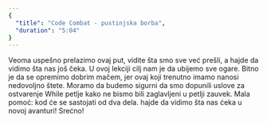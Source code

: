 ```yaml
---
{
  "title": "Code Combat - pustinjska borba",
  "duration": "5:04"
}
---
```


Veoma uspešno prelazimo ovaj put, vidite šta smo sve već prešli, a hajde da vidimo šta nas još čeka.  U ovoj lekciji cilj nam je da ubijemo sve ogare. Bitno je da se opremimo dobrim mačem, jer ovaj koji trenutno imamo nanosi nedovoljno štete. Moramo da budemo sigurni da smo dopunili uslove za ostvarenje While petlje kako ne bismo bili zaglavljeni u petlji zauvek. Mala pomoć: kod će se sastojati od dva dela. hajde da vidimo šta nas ćeka u novoj avanturi! Srećno!
